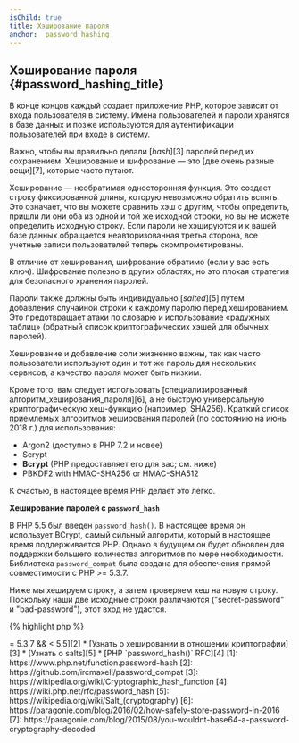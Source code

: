 ```yaml
---
isChild: true
title: Хэширование пароля
anchor:  password_hashing
---
```


## Хэширование пароля {#password_hashing_title}

В конце концов каждый создает приложение PHP, которое зависит от входа пользователя в систему. Имена пользователей и
пароли хранятся в базе данных и позже используются для аутентификации пользователей при входе в систему.

Важно, чтобы вы правильно делали [_hash_][3] паролей перед их сохранением. Хеширование и шифрование — это [две очень
разные вещи][7], которые часто путают.

Хеширование — необратимая односторонняя функция. Это создает строку фиксированной длины, которую невозможно обратить
вспять. Это означает, что вы можете сравнить хэш с другим, чтобы определить, пришли ли они оба из одной и той же исходной
строки, но вы не можете определить исходную строку. Если пароли не хэшируются и к вашей базе данных обращается
неавторизованная третья сторона, все учетные записи пользователей теперь скомпрометированы.

В отличие от хеширования, шифрование обратимо (если у вас есть ключ). Шифрование полезно в других областях, но это плохая
стратегия для безопасного хранения паролей.

Пароли также должны быть индивидуально [_salted_][5] путем добавления случайной строки к каждому паролю перед хешированием.
Это предотвращает атаки по словарю и использование «радужных таблиц» (обратный список криптографических хэшей для обычных
паролей).

Хеширование и добавление соли жизненно важны, так как часто пользователи используют один и тот же пароль для нескольких
сервисов, а качество пароля может быть низким.

Кроме того, вам следует использовать [специализированный алгоритм_хеширования_пароля][6], а не быструю универсальную
криптографическую хеш-функцию (например, SHA256). Краткий список приемлемых алгоритмов хеширования паролей (по состоянию
на июнь 2018 г.) для использования:

* Argon2 (доступно в PHP 7.2 и новее)
* Scrypt
* **Bcrypt** (PHP предоставляет его для вас; см. ниже)
* PBKDF2 with HMAC-SHA256 or HMAC-SHA512

К счастью, в настоящее время PHP делает это легко.

**Хеширование паролей с `password_hash`**

В PHP 5.5 был введен `password_hash()`. В настоящее время он использует BCrypt, самый сильный алгоритм, который в
настоящее время поддерживается PHP. Однако в будущем он будет обновлен для поддержки большего количества алгоритмов по
мере необходимости. Библиотека `password_compat` была создана для обеспечения прямой совместимости с PHP >= 5.3.7.

Ниже мы хешируем строку, а затем проверяем хеш на новую строку. Поскольку наши две исходные строки различаются
("secret-password" и "bad-password"), этот вход не удастся.

{% highlight php %}
<?php
require 'password.php';

$passwordHash = password_hash('secret-password', PASSWORD_DEFAULT);

if (password_verify('bad-password', $passwordHash)) {
    // Correct Password
} else {
    // Wrong password
}
{% endhighlight %}

`password_hash()` позаботится о добавлении соли для вас. Соль хранится вместе с алгоритмом и "расценивается" как часть
хэша. `password_verify()` извлекает это, чтобы определить, как проверить пароль, поэтому вам не нужно отдельное поле
базы данных для хранения ваших солей.

* [Узнать о `password_hash()`][1]
* [`password_compat` for PHP >= 5.3.7 && < 5.5][2]
* [Узнать о хешировании в отношении криптографии][3]
* [Узнать о salts][5]
* [PHP `password_hash()` RFC][4]

[1]: https://www.php.net/function.password-hash
[2]: https://github.com/ircmaxell/password_compat
[3]: https://wikipedia.org/wiki/Cryptographic_hash_function
[4]: https://wiki.php.net/rfc/password_hash
[5]: https://wikipedia.org/wiki/Salt_(cryptography)
[6]: https://paragonie.com/blog/2016/02/how-safely-store-password-in-2016
[7]: https://paragonie.com/blog/2015/08/you-wouldnt-base64-a-password-cryptography-decoded
